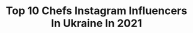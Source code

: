 ---
title: Top 10 Chefs Instagram Influencers In Ukraine In 2021
description: >-
  Find top chefs Instagram influencers in Ukraine in 2021. Most popular hashtags: #chef #foodporn #dessert.
platform: Instagram
hits: 18
text_top: Discover the most popular Instagram influencers on inBeat.
text_bottom: Our search engine aggregates 18 Instagram influencers like this in Ukraine for you to pitch.
profiles:
  - username: "tatiana_glonza"
    fullname: >-
      БЬЮТИ БОСС
    bio: >-
      Soul @bodyandsoul_niko Brain @tg.level Chef @glonza_probeautyservice Co-owner @g.bar.kherson ⠀
    location: "Ukraine"
    followers: 17695
    engagement: 172
    commentsToLikes: 0.122682
    id: ck6tz2pwb79zu0j712isdvz80
    verified: false
    hashtags: ""
  - username: "klopotenko"
    fullname: >-
      Ievgen Klopotenko
    bio: >-
      Chef🔪Improver of the Ukrainian food culture 🇺🇦 Co-owner @100rokivtomuvpered Store @gastroprikhozhane Ambassador @frankeukraine info@klopotenko.com
    location: "Ukraine"
    followers: 515780
    engagement: 139
    commentsToLikes: 0.013356
    id: ck5hrjyzxuzqt0i11djcpm5e7
    verified: true
    hashtags: ""
  - username: "pava_vb"
    fullname: >-
      Вадим Бжезинский Пава(Pava)
    bio: >-
      •Победитель @masterchefstb • #PepsiBeStFriend •Brand Chef @catdog_kh •сотрудничество @whynot__enot (098)125 86 21 Инеса •pava.chef@gmail.com
    location: "Ukraine"
    followers: 200329
    engagement: 328
    commentsToLikes: 0.048757
    id: ckap85cc5mw6s0i78zqlgq1mb
    verified: true
    hashtags: "#chef, #food, #pava, #recipes"
  - username: "hectorjimenezbravo"
    fullname: >-
      Hector Jimenez-Bravo
    bio: >-
      Chef. TV Host & Judge at @masterchefstb. Restaurateur & Founder of @bao.restaurant, @nam.kyiv & @bo.pastry #ЭкторХименесБраво
    location: "Ukraine"
    followers: 1023952
    engagement: 144
    commentsToLikes: 0.010631
    id: ck5bvwekgkja10i11xhb89z25
    verified: true
    hashtags: "#bopastry"
  - username: "shabieva_victoria__spicy_chef"
    fullname: >-
      Victoria Shabieva & Spicy Chef
    bio: >-
      NL int.🌏 @shabieva_nl 🥂founder МК @girls_power_vi 🎀co-founder @em_kids ❤️co-founder @AnnVi_brand 🗝SMM
    location: "Ukraine"
    followers: 25273
    engagement: 364
    commentsToLikes: 0.023535
    id: ckap0bxovpnyt0i78g0pz65tz
    verified: false
    hashtags: "#honeymoon, #husband, #toppeople, #kiev"
  - username: "dinarakasko"
    fullname: >-
      Dinara Kasko
    bio: >-
      Динара Касько You can buy my silicone moulds for cakes Pastry masterclasses Ukraine, Kharkov 🇺🇦 dinarakasko@gmail.com
    location: "Ukraine"
    followers: 662680
    engagement: 163
    commentsToLikes: 0.027241
    id: ck135sth831yt0i19557yzuxs
    verified: true
    hashtags: "#banana, #gastroart, #dinarakasko, #instacake"
  - username: "_andrea.arts_"
    fullname: >-
      ⭐️Illustrator⭐️2D Artist⭐️
    bio: >-
      Anastasiia Andreieva Character design, children book illustration Ukraine . Cooperation : andreieva.art@gmail.com . Behance, Etsy shop⤵️
    location: "Ukraine"
    followers: 11663
    engagement: 2726
    commentsToLikes: 0.018475
    id: ck9hb5471fftg0j78nw69rtf5
    verified: false
    hashtags: "#drawdaily, #cartoon, #artistsoninstagram, #characterdesign"
  - username: "kiro.wang"
    fullname: >-
      FULL VIDEO🔥PHOTO PRODUCTION
    bio: >-
      Co-founder: @krasivoprod Created 300+ individual projects 😈 Art director | Director | Photographer 10 years of shooting 🔥
    location: "Ukraine"
    followers: 6958
    engagement: 589
    commentsToLikes: 0.076249
    id: ck6ttioh8atod0j71a7317qje
    verified: false
    hashtags: "#ukraine, #nikontop, #kharkivgram, #krasivofood"
  - username: "yaroslavskyi_vova"
    fullname: >-
      Владимир Ярославский
    bio: >-
      Шеф @lucky.restaurant Суддя #MasterChef Тисни #ворецепт - побачиш рецепти Зі мною готувати легко! ⠀ За співпрацею - пишіть на електронку Сайт:
    location: "Ukraine"
    followers: 141632
    engagement: 422
    commentsToLikes: 0.023541
    id: ck5hee4dnsfml0i1122hqv5dc
    verified: true
    hashtags: "#masterchef, #dessert, #risotto, #show"
  - username: "foodawesooome"
    fullname: >-
      Еда | Рецепты | Обзоры
    bio: >-
      🥘: Создатель вкусных видео. 🎥: Снимал контент для ресторанов Димы Борисова, Евгения Клопотенко, фестиваля Ulichnaya Eda Мой YouTube - канал 👇🏻
    location: "Ukraine"
    followers: 16301
    engagement: 331
    commentsToLikes: 0.025089
    id: ckaotw4icxrll0i78n23uytp7
    verified: false
    hashtags: "#eggrolls, #eggrollinabowl, #grillporn, #foodawesooome"
---